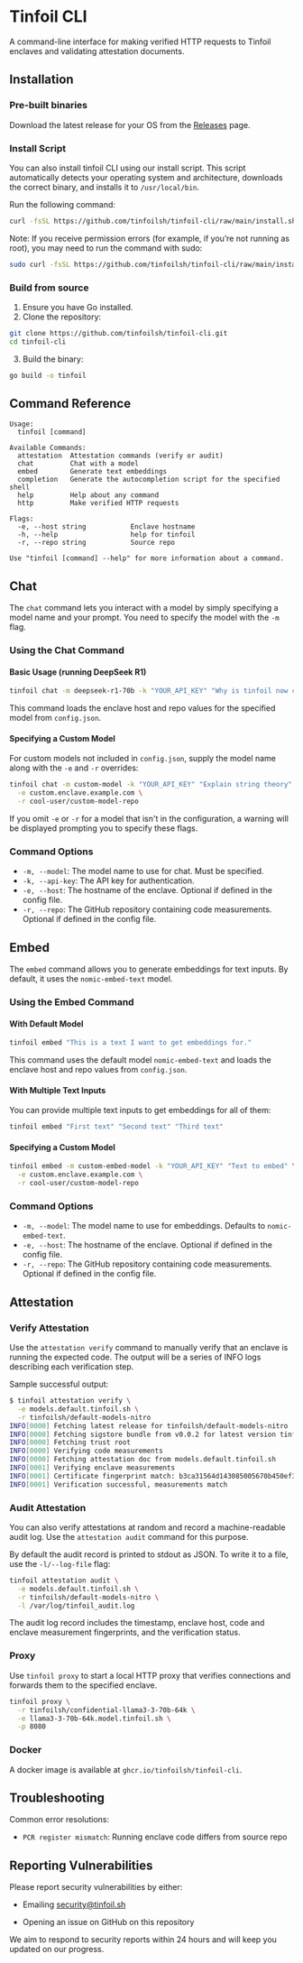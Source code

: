 # Tinfoil CLI

A command-line interface for making verified HTTP requests to Tinfoil enclaves and validating attestation documents.

## Installation

### Pre-built binaries

Download the latest release for your OS from the [Releases](https://github.com/tinfoilsh/tinfoil-cli/releases) page.

### Install Script

You can also install tinfoil CLI using our install script. This script automatically detects your operating system and architecture, downloads the correct binary, and installs it to `/usr/local/bin`.

Run the following command:

```sh
curl -fsSL https://github.com/tinfoilsh/tinfoil-cli/raw/main/install.sh | sh
```

Note: If you receive permission errors (for example, if you’re not running as root), you may need to run the command with sudo:

```sh
sudo curl -fsSL https://github.com/tinfoilsh/tinfoil-cli/raw/main/install.sh | sh
```

### Build from source

1. Ensure you have Go installed.
2. Clone the repository:

```bash
git clone https://github.com/tinfoilsh/tinfoil-cli.git
cd tinfoil-cli
```

3. Build the binary:

```bash
go build -o tinfoil
```

## Command Reference

```text
Usage:
  tinfoil [command]

Available Commands:
  attestation  Attestation commands (verify or audit)
  chat         Chat with a model
  embed        Generate text embeddings
  completion   Generate the autocompletion script for the specified shell
  help         Help about any command
  http         Make verified HTTP requests

Flags:
  -e, --host string           Enclave hostname
  -h, --help                  help for tinfoil
  -r, --repo string           Source repo

Use "tinfoil [command] --help" for more information about a command.
```

## Chat

The `chat` command lets you interact with a model by simply specifying a model name and your prompt. You need to specify the model with the `-m` flag.

### Using the Chat Command

#### Basic Usage (running DeepSeek R1)

```bash
tinfoil chat -m deepseek-r1-70b -k "YOUR_API_KEY" "Why is tinfoil now called aluminum foil?"
```

This command loads the enclave host and repo values for the specified model from `config.json`.


#### Specifying a Custom Model

For custom models not included in `config.json`, supply the model name along with the `-e` and `-r` overrides:

```bash
tinfoil chat -m custom-model -k "YOUR_API_KEY" "Explain string theory" \
  -e custom.enclave.example.com \
  -r cool-user/custom-model-repo
```

If you omit `-e` or `-r` for a model that isn't in the configuration, a warning will be displayed prompting you to specify these flags.

### Command Options

- `-m, --model`: The model name to use for chat. Must be specified.
- `-k, --api-key`: The API key for authentication.
- `-e, --host`: The hostname of the enclave. Optional if defined in the config file.
- `-r, --repo`: The GitHub repository containing code measurements. Optional if defined in the config file.


## Embed

The `embed` command allows you to generate embeddings for text inputs. By default, it uses the `nomic-embed-text` model.

### Using the Embed Command

#### With Default Model

```bash
tinfoil embed "This is a text I want to get embeddings for."
```

This command uses the default model `nomic-embed-text` and loads the enclave host and repo values from `config.json`.

#### With Multiple Text Inputs

You can provide multiple text inputs to get embeddings for all of them:

```bash
tinfoil embed "First text" "Second text" "Third text"
```

#### Specifying a Custom Model

```bash
tinfoil embed -m custom-embed-model -k "YOUR_API_KEY" "Text to embed" \
  -e custom.enclave.example.com \
  -r cool-user/custom-model-repo
```

### Command Options

- `-m, --model`: The model name to use for embeddings. Defaults to `nomic-embed-text`.
- `-e, --host`: The hostname of the enclave. Optional if defined in the config file.
- `-r, --repo`: The GitHub repository containing code measurements. Optional if defined in the config file.


## Attestation

### Verify Attestation

Use the `attestation verify` command to manually verify that an enclave is running the expected code. The output will be a series of INFO logs describing each verification step.

Sample successful output:

```bash
$ tinfoil attestation verify \
  -e models.default.tinfoil.sh \
  -r tinfoilsh/default-models-nitro
INFO[0000] Fetching latest release for tinfoilsh/default-models-nitro
INFO[0000] Fetching sigstore bundle from v0.0.2 for latest version tinfoilsh/default-models-nitro EIF 906162aef9fb2d4731433421ae6050840a867ee4b7b9302ada6228a809e0cab5
INFO[0000] Fetching trust root
INFO[0000] Verifying code measurements
INFO[0000] Fetching attestation doc from models.default.tinfoil.sh
INFO[0001] Verifying enclave measurements
INFO[0001] Certificate fingerprint match: b3ca31564d143085005670b450ef3d64429aa1529c641ec897983f11c2726007
INFO[0001] Verification successful, measurements match
```

### Audit Attestation

You can also verify attestations at random and record a machine-readable audit log. Use the `attestation audit` command for this purpose.

By default the audit record is printed to stdout as JSON. To write it to a file, use the `-l/--log-file` flag:

```bash
tinfoil attestation audit \
  -e models.default.tinfoil.sh \
  -r tinfoilsh/default-models-nitro \
  -l /var/log/tinfoil_audit.log
```

The audit log record includes the timestamp, enclave host, code and enclave measurement fingerprints, and the verification status.

### Proxy

Use `tinfoil proxy` to start a local HTTP proxy that verifies connections and forwards them to the specified enclave.

```bash
tinfoil proxy \
  -r tinfoilsh/confidential-llama3-3-70b-64k \
  -e llama3-3-70b-64k.model.tinfoil.sh \
  -p 8080
```

### Docker

A docker image is available at `ghcr.io/tinfoilsh/tinfoil-cli`.

## Troubleshooting

Common error resolutions:

- `PCR register mismatch`: Running enclave code differs from source repo


## Reporting Vulnerabilities

Please report security vulnerabilities by either:

- Emailing [security@tinfoil.sh](mailto:security@tinfoil.sh)

- Opening an issue on GitHub on this repository

We aim to respond to security reports within 24 hours and will keep you updated on our progress.